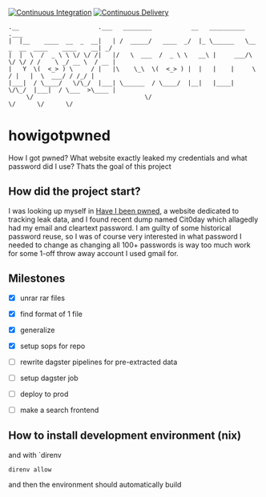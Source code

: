 [![Continuous Integration](https://github.com/reinthal/leakme/actions/workflows/ci.yaml/badge.svg)](https://github.com/reinthal/leakme/actions/workflows/ci.yaml)
[![Continuous Delivery](https://github.com/reinthal/leakme/actions/workflows/cd.yaml/badge.svg)](https://github.com/reinthal/leakme/actions/workflows/cd.yaml)

```
.__                      .___   ________           __   __________                              .___
|  |__    ____  __  _  __|   | /  _____/   ____  _/  |_ \______   \__  _  __  ____    ____    __| _/
|  |  \  /  _ \ \ \/ \/ /|   |/   \  ___  /  _ \ \   __\ |     ___/\ \/ \/ / /    \ _/ __ \  / __ |
|   Y  \(  <_> ) \     / |   |\    \_\  \(  <_> ) |  |   |    |     \     / |   |  \  ___/ / /_/ |
|___|  / \____/   \/\_/  |___| \______  / \____/  |__|   |____|      \/\_/  |___|  / \___  >\____ |
     \/                               \/                                         \/      \/      \/
```

# howigotpwned

How I got pwned? What website exactly leaked my credentials and what password did I use? Thats the goal of this project

## How did the project start?

I was looking up myself in [Have I been pwned](https://haveibeenpwned.com/), a website dedicated to tracking leak data, and I found recent dump named Cit0day which allagedly had my email and cleartext password. I am guilty of some historical password reuse, so I was of course very interested in what password I needed to change as changing all 100+ passwords is way too much work for some 1-off throw away account I used gmail for.

## Milestones

- [x] unrar rar files
- [x] find format of 1 file
- [x] generalize
- [x] setup sops for repo
- [ ] rewrite dagster pipelines for pre-extracted data
- [ ] setup dagster job
- [ ] deploy to prod
- [ ] make a search frontend


## How to install development environment (nix)

and
with `direnv

```
direnv allow
```

and then the environment should automatically build
